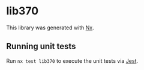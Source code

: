 # lib370

This library was generated with [Nx](https://nx.dev).


## Running unit tests

Run `nx test lib370` to execute the unit tests via [Jest](https://jestjs.io).


